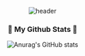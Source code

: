 <!--
**art11010/art11010** is a ✨ _special_ ✨ repository because its `README.md` (this file) appears on your GitHub profile.
Here are some ideas to get you started:
- 🔭 I’m currently working on ...
- 🌱 I’m currently learning ...
- 👯 I’m looking to collaborate on ...
- 🤔 I’m looking for help with ...
- 💬 Ask me about ...
- 📫 How to reach me: ...
- 😄 Pronouns: ...
- ⚡ Fun fact: ...
-->
<div align="center">
  
![header](https://capsule-render.vercel.app/api?type=Waving&text=YEZI's%20github&fontColor=FFFFFF&fontSize=40&fontAlignY=27&&color=FF78A0&animation=twinkling)

</div>


<h3 align="center">🎐 My Github Stats 🎐 <br></h3>
<div align="center">

![Anurag's GitHub stats](https://github-readme-stats.vercel.app/api?username=art11010&show_icons=true&bg_color=000000006&hide_title=true&show_icons=true&include_all_commits=true&disable_animations=true&theme=buefy)

</div>
